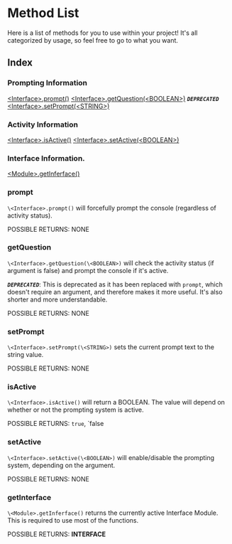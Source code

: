 Method List
======================================

Here is a list of methods for you to use within your project!
It's all categorized by usage, so feel free to go to what you want.

Index
--------------------------------------

### Prompting Information
[\<Interface>.prompt()](#prompt)
[\<Interface>.getQuestion(\<BOOLEAN>)](#getQuestion) ***`DEPRECATED`***
[\<Interface>.setPrompt(\<STRING>)](#setPrompt)

### Activity Information
[\<Interface>.isActive()](#isActive)
[\<Interface>.setActive(\<BOOLEAN>)](#setActive)

### Interface Information.
[\<Module>.getInferface()](#getInterface)



### prompt

`\<Interface>.prompt()` will forcefully prompt the console (regardless of activity status).

POSSIBLE RETURNS:
NONE

### getQuestion

`\<Interface>.getQuestion(\<BOOLEAN>)` will check the activity status (if argument is false) and prompt the console if it's active.

***`DEPRECATED`***:
This is deprecated as it has been replaced with `prompt`, which doesn't require an argument, and therefore makes it more useful.
It's also shorter and more understandable.

POSSIBLE RETURNS:
NONE

### setPrompt

`\<Interface>.setPrompt(\<STRING>)` sets the current prompt text to the string value.

POSSIBLE RETURNS:
NONE

### isActive

`\<Interface>.isActive()` will return a BOOLEAN. The value will depend on whether or not the prompting system is active.

POSSIBLE RETURNS:
`true`,
`false

### setActive

`\<Interface>.setActive(\<BOOLEAN>)` will enable/disable the prompting system, depending on the argument.

POSSIBLE RETURNS:
NONE

### getInterface

`\<Module>.getInferface()` returns the currently active Interface Module. This is required to use most of the functions.

POSSIBLE RETURNS:
**INTERFACE**

